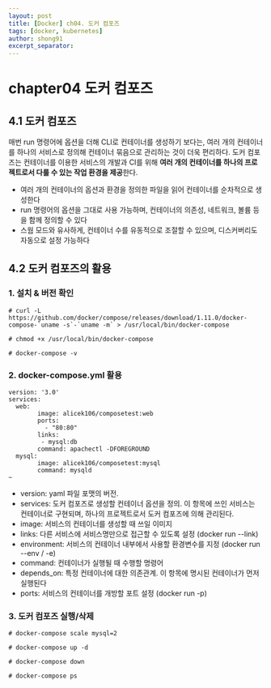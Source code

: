 ```yaml
---
layout: post
title: [Docker] ch04. 도커 컴포즈 
tags: [docker, kubernetes]
author: shong91
excerpt_separator: 
---
```

# chapter04 도커 컴포즈

## 4.1 도커 컴포즈
매번 run 명령어에 옵션을 더해 CLI로 컨테이너를 생성하기 보다는, 여러 개의 컨테이너를 하나의 서비스로 정의해 컨테이너 묶음으로 관리하는 것이 더욱 편리하다.
도커 컴포즈는 컨테이너를 이용한 서비스의 개발과 CI를 위해 **여러 개의 컨테이너를 하나의 프로젝트로서 다룰 수 있는 작업 환경을 제공**한다. 


- 여러 개의 컨테이너의 옵션과 환경을 정의한 파일을 읽어 컨테이너를 순차적으로 생성한다
- run 명령어의 옵션을 그대로 사용 가능하며, 컨테이너의 의존성, 네트워크, 볼륨 등을 함께 정의할 수 있다
- 스웜 모드와 유사하게, 컨테이너 수를 유동적으로 조절할 수 있으며, 디스커버리도 자동으로 설정 가능하다

## 4.2 도커 컴포즈의 활용

### 1. 설치 & 버전 확인 

```
# curl -L https://github.com/docker/compose/releases/download/1.11.0/docker-compose-`uname -s`-`uname -m` > /usr/local/bin/docker-compose

# chmod +x /usr/local/bin/docker-compose

# docker-compose -v
```

### 2. docker-compose.yml 활용
```
version: '3.0'
services:
  web:
        image: alicek106/composetest:web
        ports:
          - "80:80"
        links:
         - mysql:db
        command: apachectl -DFOREGROUND
  mysql:
        image: alicek106/composetest:mysql
        command: mysqld
~                          
```

- version: yaml 파일 포맷의 버전. 
- services: 도커 컴포즈로 생성할 컨테이너 옵션을 정의. 이 항목에 쓰인 서비스는 컨테이너로 구현되며, 하나의 프로젝트로서 도커 컴포즈에 의해 관리된다. 
- image: 서비스의 컨테이너를 생성할 때 쓰일 이미지
- links: 다른 서비스에 서비스명만으로 접근할 수 있도록 설정 (docker run --link)
- environment: 서비스의 컨테이너 내부에서 사용할 환경변수를 지정 (docker run --env / -e)
- command: 컨테이너가 실행될 때 수행할 명령어
- depends_on: 특정 컨테이너에 대한 의존관계. 이 항목에 명시된 컨테이너가 먼저 실행된다
- ports: 서비스의 컨테이너를 개방할 포트 설정 (docker run -p)

### 3. 도커 컴포즈 실행/삭제
```
# docker-compose scale mysql=2

# docker-compose up -d

# docker-compose down

# docker-compose ps
```
